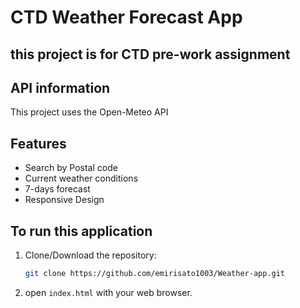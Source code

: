 # CTD Weather Forecast App
## this project is for CTD pre-work assignment

## API information
This project uses the Open-Meteo API

## Features
- Search by Postal code
- Current weather conditions
- 7-days forecast
- Responsive Design

## To run this application
1. Clone/Download the repository:
   ```bash
   git clone https://github.com/emirisato1003/Weather-app.git
   ```
2. open ```index.html``` with your web browser.
